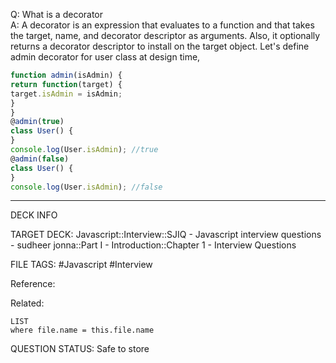 Q: What is a decorator  
A: A decorator is an expression that evaluates to a function and that takes the target, name, and decorator descriptor as arguments. Also, it optionally returns a decorator descriptor to install on the target object. Let's define admin decorator for user class at design time,
```javascript
function admin(isAdmin) {
return function(target) {
target.isAdmin = isAdmin;
}
}
@admin(true)
class User() {
}
console.log(User.isAdmin); //true
@admin(false)
class User() {
}
console.log(User.isAdmin); //false
```
<!--ID: 1693596701436-->

---

DECK INFO

TARGET DECK: Javascript::Interview::SJIQ - Javascript interview questions - sudheer jonna::Part I - Introduction::Chapter 1 - Interview Questions

FILE TAGS: #Javascript #Interview

Reference:

Related:

```dataview
LIST
where file.name = this.file.name
```

QUESTION STATUS: Safe to store